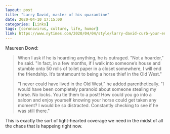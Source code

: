 ```yaml
---
layout: post
title: "Larry David, master of his quarantine"
date: 2020-04-10 17:15:00
categories: [Links]
tags: [coronavirus, culture, life, humor]
link: https://www.nytimes.com/2020/04/04/style/larry-david-curb-your-enthusiasm-coronavirus-psa.html
---
```


Maureen Dowd:

>When I ask if he is hoarding anything, he is outraged. "Not a hoarder," he said. "In fact, in a few months, if I walk into someone’s house and stumble onto 50 rolls of toilet paper in a closet somewhere, I will end the friendship. It’s tantamount to being a horse thief in the Old West."
>
>"I never could have lived in the Old West," he added parenthetically. "I would have been completely paranoid about someone stealing my horse. No locks. You tie them to a post! How could you go into a saloon and enjoy yourself knowing your horse could get taken any moment? I would be so distracted. Constantly checking to see if he was still there."

This is exactly the sort of light-hearted coverage we need in the midst of all the chaos that is happeing right now.
